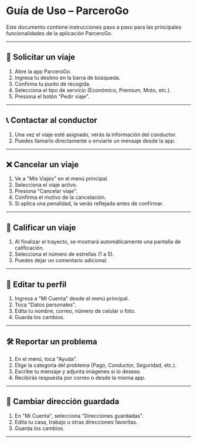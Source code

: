 # Guía de Uso – ParceroGo

Este documento contiene instrucciones paso a paso para las principales funcionalidades de la aplicación ParceroGo.

---

## 🚗 Solicitar un viaje

1. Abre la app ParceroGo.
2. Ingresa tu destino en la barra de búsqueda.
3. Confirma tu punto de recogida.
4. Selecciona el tipo de servicio (Económico, Premium, Moto, etc.).
5. Presiona el botón "Pedir viaje".

---

## 📞 Contactar al conductor

1. Una vez el viaje esté asignado, verás la información del conductor.
2. Puedes llamarlo directamente o enviarle un mensaje desde la app.

---

## ❌ Cancelar un viaje

1. Ve a "Mis Viajes" en el menú principal.
2. Selecciona el viaje activo.
3. Presiona "Cancelar viaje".
4. Confirma el motivo de la cancelación.
5. Si aplica una penalidad, la verás reflejada antes de confirmar.

---

## 🌟 Calificar un viaje

1. Al finalizar el trayecto, se mostrará automáticamente una pantalla de calificación.
2. Selecciona el número de estrellas (1 a 5).
3. Puedes dejar un comentario adicional.

---

## 👤 Editar tu perfil

1. Ingresa a "Mi Cuenta" desde el menú principal.
2. Toca "Datos personales".
3. Edita tu nombre, correo, número de celular o foto.
4. Guarda los cambios.

---

## 🛠️ Reportar un problema

1. En el menú, toca "Ayuda".
2. Elige la categoría del problema (Pago, Conductor, Seguridad, etc.).
3. Escribe tu mensaje y adjunta imágenes si lo deseas.
4. Recibirás respuesta por correo o desde la misma app.

---

## 📍 Cambiar dirección guardada

1. En "Mi Cuenta", selecciona "Direcciones guardadas".
2. Edita tu casa, trabajo u otras direcciones favoritas.
3. Guarda los cambios.

---

